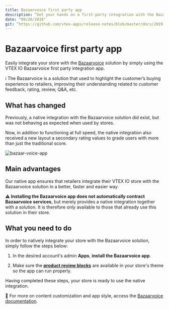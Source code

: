 ```yaml
---
title: Bazaarvoice first party app
description: “Get your hands on a first-party integration with the Bazaarvoice solution.”
date: “09/20/2019"
git: “https://github.com/vtex-apps/release-notes/blob/master/docs/2019-week-37/bazaarvoice-first-party-app.md”
---
```


# Bazaarvoice first party app

Easily integrate your store with the [Bazaarvoice](https://www.bazaarvoice.com/) solution by simply using the VTEX IO Bazaarvoice first party integration app. 

ℹ️ The Bazaarvoice is a solution that used to highlight the customer’s buying experience to retailers, improving their understanding related to customer feedback, rating, review, Q&A, etc.

## What has changed

Previously, a native integration with the Bazaarvoice solution did exist, but was not behaving as expected when used by stores.  

Now, in addition to functioning at full speed, the native integration also received a new layout a secondary rating values to grade users with more than just the traditional score.

![bazaar-voice-app](https://user-images.githubusercontent.com/52087100/65352501-36702100-dbc1-11e9-9966-9f2e79b2adbb.png)

## Main advantages 

Our native app ensures that retailers integrate their VTEX IO store with the Bazaarvoice solution in a better, faster and easier way.

:warning: **Installing the Bazaarvoice app does not automatically contract Bazaarvoice services**, but merely provides a native integration together with a solution. It is therefore only available to those that already use this solution in their store.

## What you need to do

In order to natively integrate your store with the Bazaarvoice solution, simply follow the steps below:

1. In the desired account's admin **Apps**, **install the Bazaarvoice app**.

2. Make sure the [**product review blocks**](https://github.com/vtex-apps/product-review-interfaces/tree/master/example) are available in your store's theme so the app can run properly.

Having completed these steps, your store is ready to use the native integration. 

:eyes: For more on content customization and app style, access the [Bazaarvoice documentation](https://vtex.io/docs/components/pixel/vtex.bazaarvoice).

